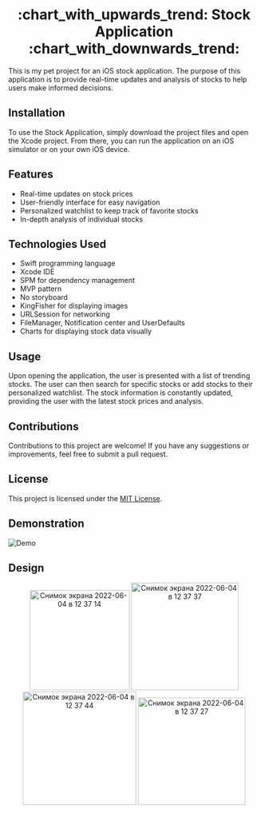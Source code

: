 <h1 align="center">
  :chart_with_upwards_trend: Stock Application :chart_with_downwards_trend:
</h1>

This is my pet project for an iOS stock application. The purpose of this application is to provide real-time updates and analysis of stocks to help users make informed decisions.

## Installation

To use the Stock Application, simply download the project files and open the Xcode project. From there, you can run the application on an iOS simulator or on your own iOS device.

## Features

- Real-time updates on stock prices
- User-friendly interface for easy navigation
- Personalized watchlist to keep track of favorite stocks
- In-depth analysis of individual stocks

## Technologies Used

- Swift programming language
- Xcode IDE
- SPM for dependency management
- MVP pattern
- No storyboard
- KingFisher for displaying images
- URLSession for networking
- FileManager, Notification center and UserDefaults
- Charts for displaying stock data visually


## Usage

Upon opening the application, the user is presented with a list of trending stocks. The user can then search for specific stocks or add stocks to their personalized watchlist. The stock information is constantly updated, providing the user with the latest stock prices and analysis.

## Contributions

Contributions to this project are welcome! If you have any suggestions or improvements, feel free to submit a pull request.

## License

This project is licensed under the [MIT License](<https://opensource.org/licenses/MIT>).

## Demonstration

![Demo](demo.gif)

## Design

<p align="center">
<img width="200" alt="Снимок экрана 2022-06-04 в 12 37 14" src="https://user-images.githubusercontent.com/55410394/171987878-8b3bdd28-9ce4-42f4-9e19-d80520e8e6b5.png">
<img width="215" alt="Снимок экрана 2022-06-04 в 12 37 37" src="https://user-images.githubusercontent.com/55410394/171987885-8393f76d-f66c-4cb2-a5c9-ad2970e070ed.png">
<img width="227" alt="Снимок экрана 2022-06-04 в 12 37 44" src="https://user-images.githubusercontent.com/55410394/171987886-b3e4184f-8343-4542-9587-155f5076e565.png">
<img width="215" alt="Снимок экрана 2022-06-04 в 12 37 27" src="https://user-images.githubusercontent.com/55410394/171987883-7b5ff890-8ceb-445f-a649-0f1da7946eec.png">




